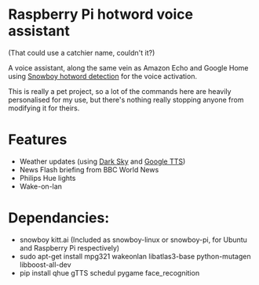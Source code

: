 # Raspberry Pi hotword voice assistant
(That could use a catchier name, couldn't it?)

A voice assistant, along the same vein as Amazon Echo and Google Home using
[Snowboy hotword detection](https://snowboy.kitt.ai/) for the voice activation.

This is really a pet project, so a lot of the commands here are heavily 
personalised for my use, but there's nothing really stopping anyone from modifying
it for theirs.


# Features
- Weather updates (using [Dark Sky](https://darksky.net/dev/) and 
[Google TTS](https://pypi.python.org/pypi/gTTS))
- News Flash briefing from BBC World News
- Philips Hue lights
- Wake-on-lan


# Dependancies:
- snowboy kitt.ai (Included as snowboy-linux or snowboy-pi, for Ubuntu and 
Raspberry Pi respectively)
- sudo apt-get install mpg321 wakeonlan libatlas3-base python-mutagen libboost-all-dev
- pip install qhue gTTS schedul pygame face_recognition
